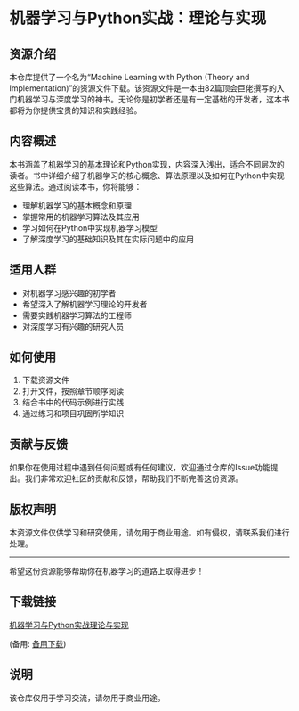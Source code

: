 # 机器学习与Python实战：理论与实现

## 资源介绍

本仓库提供了一个名为“Machine Learning with Python (Theory and Implementation)”的资源文件下载。该资源文件是一本由82篇顶会巨佬撰写的入门机器学习与深度学习的神书。无论你是初学者还是有一定基础的开发者，这本书都将为你提供宝贵的知识和实践经验。

## 内容概述

本书涵盖了机器学习的基本理论和Python实现，内容深入浅出，适合不同层次的读者。书中详细介绍了机器学习的核心概念、算法原理以及如何在Python中实现这些算法。通过阅读本书，你将能够：

- 理解机器学习的基本概念和原理
- 掌握常用的机器学习算法及其应用
- 学习如何在Python中实现机器学习模型
- 了解深度学习的基础知识及其在实际问题中的应用

## 适用人群

- 对机器学习感兴趣的初学者
- 希望深入了解机器学习理论的开发者
- 需要实践机器学习算法的工程师
- 对深度学习有兴趣的研究人员

## 如何使用

1. 下载资源文件
2. 打开文件，按照章节顺序阅读
3. 结合书中的代码示例进行实践
4. 通过练习和项目巩固所学知识

## 贡献与反馈

如果你在使用过程中遇到任何问题或有任何建议，欢迎通过仓库的Issue功能提出。我们非常欢迎社区的贡献和反馈，帮助我们不断完善这份资源。

## 版权声明

本资源文件仅供学习和研究使用，请勿用于商业用途。如有侵权，请联系我们进行处理。

---

希望这份资源能够帮助你在机器学习的道路上取得进步！

## 下载链接
[机器学习与Python实战理论与实现](https://pan.quark.cn/s/dc9545a45947) 

(备用: [备用下载](https://pan.baidu.com/s/1Fo-lP0yr3V0aCcA6HLqyGg?pwd=1234))

## 说明

该仓库仅用于学习交流，请勿用于商业用途。
